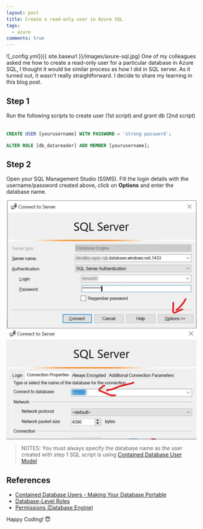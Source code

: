 ```yaml
---
layout: post
title: Create a read-only user in Azure SQL
tags:  
  - azure  
comments: true
---
```


![_config.yml]({{ site.baseurl }}/images/axure-sql.jpg)
One of my colleagues asked me how to create a read-only user for a particular database in Azure SQL, I thought it would be similar process as how I did in SQL server. As it turned out, it wasn't really straightforward. I decide to share my learning in this blog post.  


## Step 1

Run the following scripts to create user (1st script) and grant db (2nd script)

```sql

CREATE USER [yourusername] WITH PASSWORD = 'strong password';

```

```sql
ALTER ROLE [db_datareader] ADD MEMBER [yourusername];
```

## Step 2

Open your SQL Management Studio (SSMS). Fill the login details with the username/password created above, click on **Options** and enter the database name. 

<img src="/images/azure-sql/1.png" width="700" style="display:block"/>
<img src="/images/azure-sql/2.png" width="700" style="display:block"/>

> NOTES: You must always specify the database name as the user created with step 1 SQL script is using [Contained Database User Model](https://docs.microsoft.com/en-us/sql/relational-databases/security/contained-database-users-making-your-database-portable?view=sql-server-ver15)




## References
* [Contained Database Users - Making Your Database Portable](https://docs.microsoft.com/en-us/sql/relational-databases/security/contained-database-users-making-your-database-portable?view=sql-server-ver15)
* [Database-Level Roles](https://docs.microsoft.com/en-us/sql/relational-databases/security/authentication-access/database-level-roles?view=sql-server-ver15)
* [Permissions (Database Engine)](https://docs.microsoft.com/en-us/sql/relational-databases/security/permissions-database-engine?view=sql-server-ver15)

Happy Coding! 😇